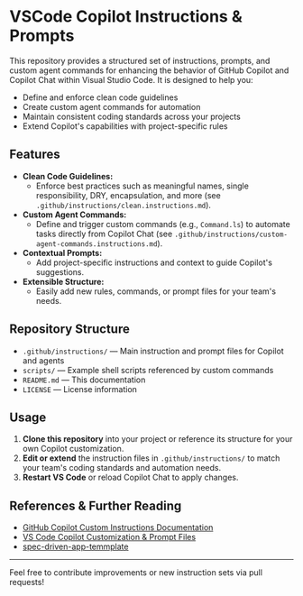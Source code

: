 
# VSCode Copilot Instructions & Prompts

This repository provides a structured set of instructions, prompts, and custom agent commands for enhancing the behavior of GitHub Copilot and Copilot Chat within Visual Studio Code. It is designed to help you:

- Define and enforce clean code guidelines
- Create custom agent commands for automation
- Maintain consistent coding standards across your projects
- Extend Copilot's capabilities with project-specific rules

## Features

- **Clean Code Guidelines:**
  - Enforce best practices such as meaningful names, single responsibility, DRY, encapsulation, and more (see `.github/instructions/clean.instructions.md`).
- **Custom Agent Commands:**
  - Define and trigger custom commands (e.g., `Command.ls`) to automate tasks directly from Copilot Chat (see `.github/instructions/custom-agent-commands.instructions.md`).
- **Contextual Prompts:**
  - Add project-specific instructions and context to guide Copilot's suggestions.
- **Extensible Structure:**
  - Easily add new rules, commands, or prompt files for your team's needs.

## Repository Structure

- `.github/instructions/` — Main instruction and prompt files for Copilot and agents
- `scripts/` — Example shell scripts referenced by custom commands
- `README.md` — This documentation
- `LICENSE` — License information

## Usage

1. **Clone this repository** into your project or reference its structure for your own Copilot customization.
2. **Edit or extend** the instruction files in `.github/instructions/` to match your team's coding standards and automation needs.
3. **Restart VS Code** or reload Copilot Chat to apply changes.

## References & Further Reading

- [GitHub Copilot Custom Instructions Documentation](https://docs.github.com/en/copilot/customizing-copilot/adding-repository-custom-instructions-for-github-copilot)
- [VS Code Copilot Customization & Prompt Files](https://code.visualstudio.com/docs/copilot/copilot-customization)
- [spec-driven-app-temmplate](https://github.com/jamesmontemagno/spec-driven-app-template)

---
Feel free to contribute improvements or new instruction sets via pull requests!
